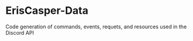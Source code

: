 # ErisCasper-Data

Code generation of commands, events, requets, and resources used in the Discord API

